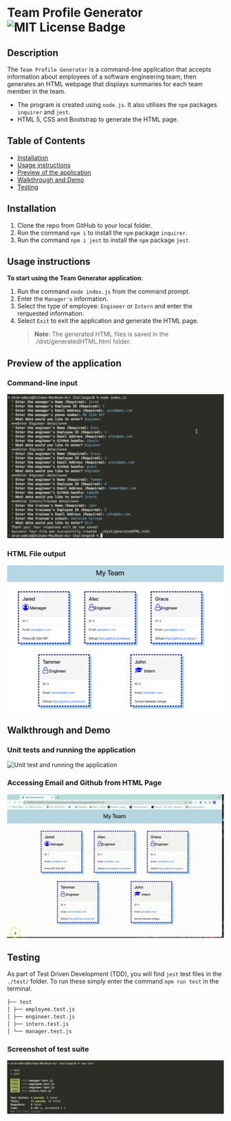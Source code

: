 # Team Profile Generator ![MIT License Badge](https://camo.githubusercontent.com/302a0a2a90397c2fc68f3838a6c9b9cebec684d041d250065a05bebab1412cd7/68747470733a2f2f696d672e736869656c64732e696f2f62616467652f4c6963656e73652d4d49542d726564)

## Description

The `Team Profile Generator` is a command-line application that accepts information about employees of a software engineering team, then generates an HTML webpage that displays summaries for each team member in the team.

- The program is created using `node.js`. It also utilises the `npm` packages `inquirer` and `jest`.
- HTML 5, CSS and Bootstrap to generate the HTML page.

## Table of Contents

- [Installation](#installation)
- [Usage instructions](#usage-instructions)
- [Preview of the application](#Preview-of-the-application)
- [Walkthrough and Demo](#Walkthrough-and-Demo)
- [Testing](#Testing)

## Installation

1. Clone the repo from GitHub to your local folder.
2. Run the command `npm i` to install the `npm` package `inquirer`.
3. Run the command `npm i jest` to install the `npm` package `jest`.

## Usage instructions

**To start using the Team Generator application**:

1. Run the command `node index.js` from the command prompt.
2. Enter the `Manager's` information.
3. Select the type of employee: `Engineer` or `Intern` and enter the rerquested information.
4. Select `Exit` to exit the application and generate the HTML page.
   > **Note**: The generated HTML files is saved in the ./dist/generatedHTML.html folder.

## Preview of the application

### Command-line input

![Command-Line Input](./images/TeamGeneratorTerminal-Input.png)

### HTML File output

![Team Profile HTML File](./images/TeamGeneratorOutput.png)

## Walkthrough and Demo

### Unit tests and running the application

![Unit test and running the application](./images/DemoTeamProfileGenerator-1.gif)

### Accessing Email and Github from HTML Page

![Email and Github demo](./images/DemoTeamProfileGenerator-2.gif)

## Testing

As part of Test Driven Development (TDD), you will find `jest` test files in the `./test/` folder. To run these simply enter the command `npm run test` in the terminal.

```md
├── test
│ ├── employee.test.js
│ ├── engineer.test.js
│ ├── intern.test.js
│ └── manager.test.js
```
### Screenshot of test suite 
![Test suite passed screenshot](./images/TestPassed.png)

